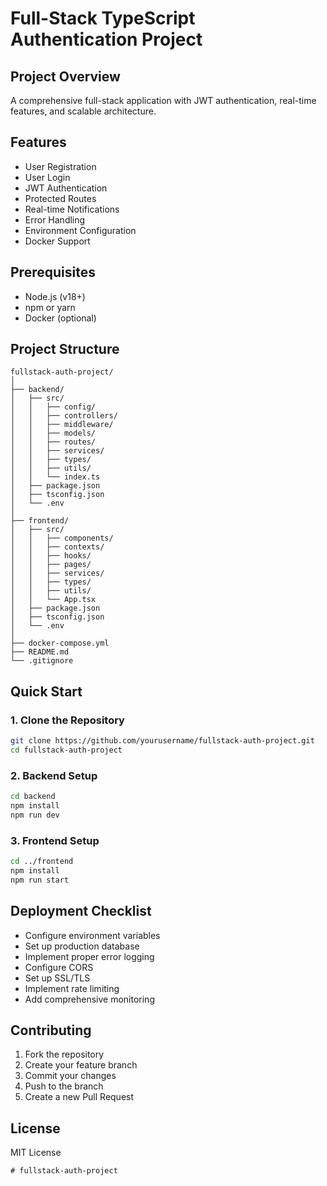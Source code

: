 # Full-Stack TypeScript Authentication Project

## Project Overview
A comprehensive full-stack application with JWT authentication, real-time features, and scalable architecture.

## Features
- User Registration
- User Login
- JWT Authentication
- Protected Routes
- Real-time Notifications
- Error Handling
- Environment Configuration
- Docker Support

## Prerequisites
- Node.js (v18+)
- npm or yarn
- Docker (optional)

## Project Structure
```
fullstack-auth-project/
│
├── backend/
│   ├── src/
│   │   ├── config/
│   │   ├── controllers/
│   │   ├── middleware/
│   │   ├── models/
│   │   ├── routes/
│   │   ├── services/
│   │   ├── types/
│   │   ├── utils/
│   │   └── index.ts
│   ├── package.json
│   ├── tsconfig.json
│   └── .env
│
├── frontend/
│   ├── src/
│   │   ├── components/
│   │   ├── contexts/
│   │   ├── hooks/
│   │   ├── pages/
│   │   ├── services/
│   │   ├── types/
│   │   ├── utils/
│   │   └── App.tsx
│   ├── package.json
│   ├── tsconfig.json
│   └── .env
│
├── docker-compose.yml
├── README.md
└── .gitignore
```

## Quick Start

### 1. Clone the Repository
```bash
git clone https://github.com/yourusername/fullstack-auth-project.git
cd fullstack-auth-project
```

### 2. Backend Setup
```bash
cd backend
npm install
npm run dev
```

### 3. Frontend Setup
```bash
cd ../frontend
npm install
npm run start
```

## Deployment Checklist
- Configure environment variables
- Set up production database
- Implement proper error logging
- Configure CORS
- Set up SSL/TLS
- Implement rate limiting
- Add comprehensive monitoring

## Contributing
1. Fork the repository
2. Create your feature branch
3. Commit your changes
4. Push to the branch
5. Create a new Pull Request

## License
MIT License
```
# fullstack-auth-project
